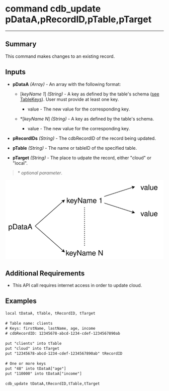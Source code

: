 # command cdb_update pDataA,pRecordID,pTable,pTarget
---
## Summary
This command makes changes to an existing record.

## Inputs
* **pDataA** *(Array)* - An array with the following format:
    * [*keyName 1*] *(String)* - A key as defined by the table's schema ([see TableKeys](./TableKeys.md)). User must provide at least one key.
		* value - The new value for the corresponding key.
    
    * \*[*keyName N*] *(String)* - A key as defined by the table's schema.
    	* value - The new value for the corresponding key.

* **pRecordIDs** *(String)* - The cdbRecordID of the record being updated.

* **pTable** *(String)* - The name or tableID of the specified table.

* **pTarget** *(String)* - The place to udpate the record, either "cloud" or "local".

> \* _optional parameter_.

![UpdateInput](images/UpdateInput.svg)

## Additional Requirements
* This API call requires internet access in order to update cloud.

## Examples
```
local tDataA, tTable, tRecordID, tTarget

# Table name: clients
# Keys: firstName, lastName, age, income
# cdbRecordID: 12345678-abcd-1234-cdef-1234567890ab

put "clients" into tTable
put "cloud" into tTarget 
put "12345678-abcd-1234-cdef-1234567890ab" tRecordID

# One or more keys
put "48" into tDataA["age"]
put "110000" into tDataA["income"]
     
cdb_update tDataA,tRecordID,tTable,tTarget
```